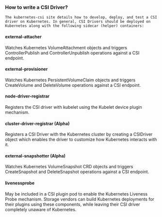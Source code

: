 ### How to write a CSI Driver?
    The kubernetes-csi site details how to develop, deploy, and test a CSI driver on Kubernetes. In general, CSI Drivers should be deployed on Kubernetes along with the following sidecar (helper) containers:

#### external-attacher
Watches Kubernetes VolumeAttachment objects and triggers ControllerPublish and ControllerUnpublish operations against a CSI endpoint.

#### external-provisioner
Watches Kubernetes PersistentVolumeClaim objects and triggers CreateVolume and DeleteVolume operations against a CSI endpoint.

#### node-driver-registrar
Registers the CSI driver with kubelet using the Kubelet device plugin mechanism.

#### cluster-driver-registrar (Alpha)
Registers a CSI Driver with the Kubernetes cluster by creating a CSIDriver object which enables the driver to customize how Kubernetes interacts with it.

#### external-snapshotter (Alpha)
Watches Kubernetes VolumeSnapshot CRD objects and triggers CreateSnapshot and DeleteSnapshot operations against a CSI endpoint.

#### livenessprobe
May be included in a CSI plugin pod to enable the Kubernetes Liveness Probe mechanism.
Storage vendors can build Kubernetes deployments for their plugins using these components, while leaving their CSI driver completely unaware of Kubernetes.

